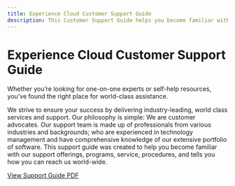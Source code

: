 ```yaml
---
title: Experience Cloud Customer Support Guide
description: This Customer Support Guide helps you become familiar with our Experience Cloud support offerings, programs, service, procedures, and tells you how you can reach us world-wide.
---
```

# Experience Cloud Customer Support Guide

Whether you’re looking for one-on-one experts or self-help resources, you’ve found the right place for world-class assistance.

We strive to ensure your success by delivering industry-leading, world class services and support. Our philosophy is simple: We are customer advocates. Our support team is made up of professionals from various industries and backgrounds; who are experienced in technology management and have comprehensive knowledge of our extensive portfolio of software. This support guide was created to help you become familiar with our support offerings, programs, service, procedures, and tells you how you can reach us world-wide.

[View Support Guide PDF](assets/Experience-Cloud-Customer-Support-Guide.pdf)
